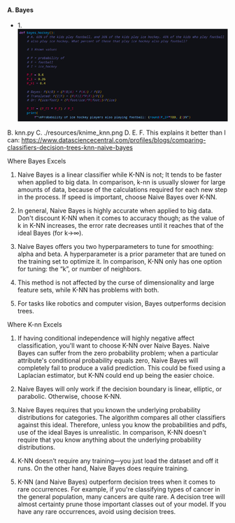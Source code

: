 <h4> A. Bayes</h4>
<ul>
    <li>1.<br><img src="resources/screenshots/task_a_function.png"</img></li>
   
</ul>




B. knn.py
C. ./resources/knime_knn.png
D. 
E.
F. This explains it better than I can: 
https://www.datasciencecentral.com/profiles/blogs/comparing-classifiers-decision-trees-knn-naive-bayes

Where Bayes Excels
1. Naive Bayes is a linear classifier while K-NN is not; It tends to be faster when applied to big data.   In comparison, k-nn is usually slower for large amounts of data, because of the calculations required for each new step in the process. If speed is important, choose Naive Bayes over K-NN.

2. In general, Naive Bayes is highly accurate when applied to big data. Don't discount K-NN when it comes to accuracy though; as the value of k in K-NN increases, the error rate decreases until it reaches that of the ideal Bayes (for k→∞).  

3. Naive Bayes offers you two hyperparameters to tune for smoothing: alpha and beta. A hyperparameter is a prior parameter that are tuned  on the training set to optimize it. In comparison, K-NN only has one option for tuning: the “k”, or number of neighbors. 

4. This method is not affected by the curse of dimensionality and large feature sets, while K-NN has problems with both.

5. For tasks like robotics and computer vision, Bayes outperforms decision trees.

Where K-nn Excels
1. If having conditional independence will highly negative affect classification, you'll want to choose K-NN over Naive Bayes. Naive Bayes can suffer from the zero probability problem; when a particular attribute's conditional probability equals zero, Naive Bayes will completely fail to produce a valid prediction. This could be fixed using a Laplacian estimator, but K-NN could end up being the easier choice.

2. Naive Bayes will only work if the decision boundary is linear, elliptic, or parabolic. Otherwise, choose K-NN.

3. Naive Bayes requires that you known the underlying probability distributions for categories. The algorithm compares all other classifiers against this ideal. Therefore, unless you know the probabilities and pdfs, use of the ideal Bayes is unrealistic. In comparison, K-NN doesn't require that you know anything about the underlying probability distributions.

4. K-NN doesn’t require any training—you just load the dataset and off it runs. On the other hand, Naive Bayes does require training.

5. K-NN (and Naive Bayes) outperform decision trees when it comes to rare occurrences. For example, if you're classifying types of cancer in the general population, many cancers are quite rare. A decision tree will almost certainty prune those important classes out of your model. If you have any rare occurrences, avoid using decision trees. 
